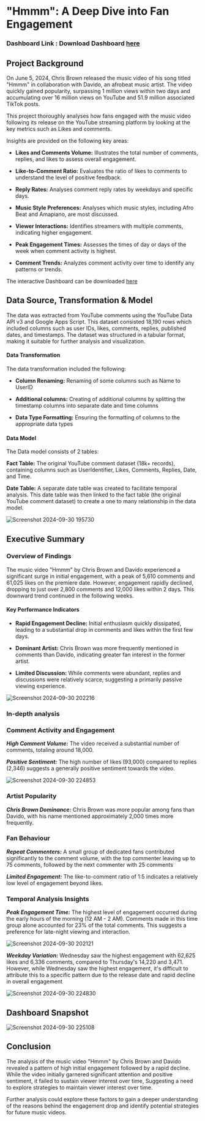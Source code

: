 # "Hmmm": A Deep Dive into Fan Engagement

### Dashboard Link : Download Dashboard [here](https://github.com/Isioma-Clement/-Hmmm-A-Deep-Dive-into-Fan-Engagement/blob/main/'Hmmm'%20Comment%20Analysis%20Dashboard.pbix)

## Project Background

On June 5, 2024, Chris Brown released the music video of his song titled "Hmmm" in collaboration with Davido, an afrobeat music artist.
The video quickly gained popularity, surpassing 1 million views within two days and accumulating over 16 million views on YouTube and 51.9 million associated TikTok posts.

This project thoroughly analyses how fans engaged with the music video following its release on the YouTube streaming platform by looking at the key metrics such as Likes and comments.

Insights are provided on the following key areas: 

- **Likes and Comments Volume:** Illustrates the total number of comments, replies, and likes to assess overall engagement. 

- **Like-to-Comment Ratio:** Evaluates the ratio of likes to comments to understand the level of positive feedback.

- **Reply Rates:** Analyses comment reply rates by weekdays and specific days.

- **Music Style Preferences:** Analyses which music styles, including Afro Beat and Amapiano, are most discussed.

- **Viewer Interactions:** Identifies streamers with multiple comments, indicating higher engagement.

- **Peak Engagement Times:**  Assesses the times of day or days of the week when comment activity is highest.

- **Comment Trends:** Analyzes comment activity over time to identify any patterns or trends.

The interactive Dashboard can be downloaded [here](https://github.com/Isioma-Clement/-Hmmm-A-Deep-Dive-into-Fan-Engagement/blob/main/'Hmmm'%20Comment%20Analysis%20Dashboard.pbix)



## Data Source, Transformation & Model

The data was extracted from YouTube comments using the YouTube Data API v3 and Google Apps Script. This dataset consisted 18,190 rows which included columns such as user IDs, likes, comments, replies, published dates, and timestamps. 
The dataset was structured in a tabular format, making it suitable for further analysis and visualization.


#### Data Transformation

The data transformation included the following:

- **Column Renaming:** Renaming of some columns such as Name to UserID

- **Additional columns:** Creating of additional columns by splitting the timestamp columns into separate date and time columns

- **Data Type Formatting:** Ensuring the formatting of columns to the appropriate data types





#### Data Model

The Data model consists of 2 tables: 

**Fact Table:** The original YouTube comment dataset (18k+ records), containing columns such as UserIdentifier, Likes, Comments, Replies, Date, and Time.

**Date Table:** A separate date table was created to facilitate temporal analysis. This date table was then linked to the fact table (the original YouTube comment dataset) to create a one to many relationship in the data model.



![Screenshot 2024-09-30 195730](https://github.com/user-attachments/assets/926ba0ce-edaa-4237-8dfd-38d5525debfd)




## Executive Summary

### Overview of Findings

The music video "Hmmm" by Chris Brown and Davido experienced a significant surge in initial engagement, with a peak of 5,610 comments and 61,025 likes on the premiere date. However, engagement rapidly declined, dropping to just over 2,800 comments and 12,000 likes within 2 days. This downward trend continued in the following weeks.


#### Key Performance Indicators

- **Rapid Engagement Decline:** Initial enthusiasm quickly dissipated, leading to a substantial drop in comments and likes within the first few days.

- **Dominant Artist:** Chris Brown was more frequently mentioned in comments than Davido, indicating greater fan interest in the former artist.

- **Limited Discussion:** While comments were abundant, replies and discussions were relatively scarce, suggesting a primarily passive viewing experience.

![Screenshot 2024-09-30 202216](https://github.com/user-attachments/assets/0bbb7cd4-19e1-4e1a-b283-3f7f66ece4a2)


### In-depth analysis 

### Comment Activity and Engagement

***High Comment Volume:*** The video received a substantial number of comments, totaling around 18,000.

***Positive Sentiment:*** The high number of likes (93,000) compared to replies (2,346) suggests a generally positive sentiment towards the video.

![Screenshot 2024-09-30 224853](https://github.com/user-attachments/assets/68639aa3-f96a-4be4-a2ab-2460ffcb9790)

### Artist Popularity

***Chris Brown Dominance:***  Chris Brown was more popular among fans than Davido, with his name mentioned approximately 2,000 times more frequently.


### Fan Behaviour

***Repeat Commenters:*** A small group of dedicated fans contributed significantly to the comment volume, with the top commenter leaving up to 75 comments, followed by the next commenter with 25 comments

***Limited Engagement:*** The like-to-comment ratio of 1:5 indicates a relatively low level of engagement beyond likes.


### Temporal Analysis Insights

***Peak Engagement Time:*** The highest level of engagement occurred during the early hours of the morning (12 AM - 2 AM). Comments made in this time group alone accounted for 23% of the total comments. This suggests a preference for late-night viewing and interaction.

![Screenshot 2024-09-30 202121](https://github.com/user-attachments/assets/f6287ade-6263-442a-acba-355eba4ddfb1)


***Weekday Variation:*** Wednesday saw the highest engagement with 62,625 likes and 6,336 comments, compared to Thursday's 14,220 and 3,471. However, while Wednesday saw the highest engagement, it's difficult to attribute this to a specific pattern due to the release date and rapid decline in overall engagement

![Screenshot 2024-09-30 224830](https://github.com/user-attachments/assets/f949a7a9-608b-4082-af63-62309acc1737)

## Dashboard Snapshot

![Screenshot 2024-09-30 225108](https://github.com/user-attachments/assets/b2b1810f-ea21-4dba-b3b3-4c35eb351408)



## Conclusion
The analysis of the music video "Hmmm" by Chris Brown and Davido revealed a pattern of high initial engagement followed by a rapid decline. While the video initially garnered significant attention and positive sentiment, it failed to sustain viewer interest over time, Suggesting a need to explore strategies to maintain viewer interest over time.

Further analysis could explore these factors to gain a deeper understanding of the reasons behind the engagement drop and identify potential strategies for future music videos.
